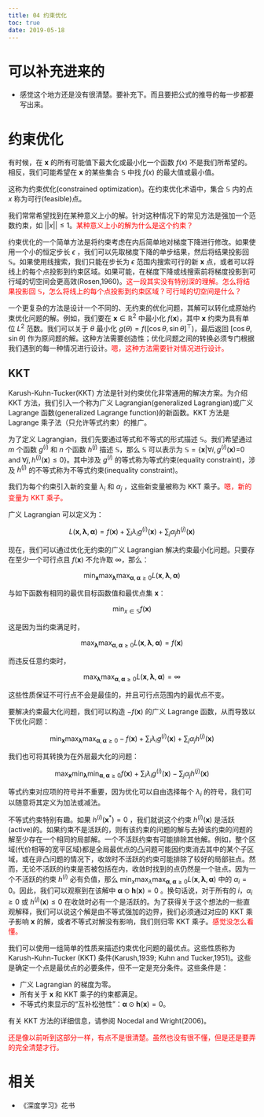 ```yaml
---
title: 04 约束优化
toc: true
date: 2019-05-18
---
```

# 可以补充进来的

- 感觉这个地方还是没有很清楚。要补充下。而且要把公式的推导的每一步都要写出来。


# 约束优化


有时候，在 $\boldsymbol{x}$ 的所有可能值下最大化或最小化一个函数 $f(x)$ 不是我们所希望的。相反，我们可能希望在 $\boldsymbol{x}$ 的某些集合 $\mathbb{S}$ 中找 $f(x)$ 的最大值或最小值。

这称为约束优化(constrained optimization)。在约束优化术语中，集合 $\mathbb{S}$ 内的点 $x$ 称为可行(feasible)点。

我们常常希望找到在某种意义上小的解。针对这种情况下的常见方法是强加一个范数约束，如 $| | x| | \leq 1$。<span style="color:red;">某种意义上小的解为什么是这个约束？</span>

约束优化的一个简单方法是将约束考虑在内后简单地对梯度下降进行修改。如果使用一个小的恒定步长 $\epsilon$ ，我们可以先取梯度下降的单步结果，然后将结果投影回 $\mathbb{S}$。如果使用线搜索，我们只能在步长为 $\epsilon$ 范围内搜索可行的新 $\boldsymbol{x}$ 点，或者可以将线上的每个点投影到约束区域。如果可能，在梯度下降或线搜索前将梯度投影到可行域的切空间会更高效(Rosen,1960)。<span style="color:red;">这一段其实没有特别深的理解。怎么将结果投影回 $\mathbb{S}$，怎么将线上的每个点投影到约束区域？可行域的切空间是什么？</span>

一个更复杂的方法是设计一个不同的、无约束的优化问题，其解可以转化成原始约束优化问题的解。例如，我们要在 $\boldsymbol{x} \in \mathbb{R}^{2}$ 中最小化 $f(\boldsymbol{x})$，其中 $\boldsymbol{x}$ 约束为具有单位 $L^{2}$ 范数。我们可以关于 $\theta$ 最小化 $g(\theta)=f\left([\cos \theta, \sin \theta]^{\top}\right)$，最后返回 $[\cos \theta, \sin \theta]$ 作为原问题的解。这种方法需要创造性；优化问题之间的转换必须专门根据我们遇到的每一种情况进行设计。<span style="color:red;">嗯，这种方法需要针对情况进行设计。</span>

## KKT

Karush-Kuhn-Tucker(KKT) 方法是针对约束优化非常通用的解决方案。为介绍 KKT 方法，我们引入一个称为广义 Lagrangian(generalized Lagrangian)或广义 Lagrange 函数(generalized Lagrange function)的新函数。KKT 方法是 Lagrange 乘子法（只允许等式约束）的推广。

为了定义 Lagrangian，我们先要通过等式和不等式的形式描述 $\mathbb{S}$。我们希望通过 $m$ 个函数 $g^{(i)}$ 和 $n$ 个函数 $h^{(j)}$ 描述  $\mathbb{S}$，那么  $\mathbb{S}$ 可以表示为 $\mathbb{S}=\left\{\boldsymbol{x} | \forall i, g^{(i)}(\boldsymbol{x})=\right.0 \;\mathrm{and}\; \forall j, h^{(j)}(\boldsymbol{x}) \leq 0 \}$。其中涉及 $g^{(i)}$ 的等式称为等式约束(equality constraint)，涉及 $h^{(j)}$ 的不等式称为不等式约束(inequality constraint)。

我们为每个约束引入新的变量 $\lambda_{i}$ 和 $\alpha_{j}$ ，这些新变量被称为 KKT 乘子。<span style="color:red;">嗯，新的变量为 KKT 乘子。</span>

广义 Lagrangian 可以定义为：

$$
L(\boldsymbol{x}, \boldsymbol{\lambda}, \boldsymbol{\alpha})=f(\boldsymbol{x})+\sum_{i} \lambda_{i} g^{(i)}(\boldsymbol{x})+\sum_{j} \alpha_{j} h^{(j)}(\boldsymbol{x})\tag{4.14}
$$


现在，我们可以通过优化无约束的广义 Lagrangian 解决约束最小化问题。只要存在至少一个可行点且 $f(\boldsymbol{x})$ 不允许取 $\infty$，那么：

$$
\min _{\boldsymbol{x}} \max _{\boldsymbol{\lambda}} \max _{\boldsymbol{\alpha}, \boldsymbol{\alpha} \geq 0} L(\boldsymbol{x}, \boldsymbol{\lambda}, \boldsymbol{\alpha})\tag{4.15}
$$

与如下函数有相同的最优目标函数值和最优点集 $\boldsymbol{x}$：

$$
\min _{x \in \mathbb{S}} f(\boldsymbol{x})\tag{4.16}
$$

这是因为当约束满足时，

$$
\max _{\boldsymbol{\lambda}} \max _{\boldsymbol{\alpha}, \boldsymbol{\alpha} \geq 0} L(\boldsymbol{x}, \boldsymbol{\lambda}, \boldsymbol{\alpha})=f(\boldsymbol{x})\tag{4.17}
$$

而违反任意约束时，

$$
\max _{\boldsymbol{\lambda}} \max _{\boldsymbol{\alpha}, \boldsymbol{\alpha} \geq 0} L(\boldsymbol{x}, \boldsymbol{\lambda}, \boldsymbol{\alpha})=\infty\tag{4.18}
$$

这些性质保证不可行点不会是最佳的，并且可行点范围内的最优点不变。


要解决约束最大化问题，我们可以构造 $-f(\boldsymbol{x})$ 的广义 Lagrange 函数，从而导致以下优化问题：

$$
\min _{\boldsymbol{x}} \max _{\boldsymbol{\lambda}} \max _{\boldsymbol{\alpha}, \boldsymbol{\alpha} \geq 0}-f(\boldsymbol{x})+\sum_{i} \lambda_{i} g^{(i)}(\boldsymbol{x})+\sum_{j} \alpha_{j} h^{(j)}(\boldsymbol{x})\tag{4.19}
$$

我们也可将其转换为在外层最大化的问题：

$$
\max _{\boldsymbol{x}} \min _{\boldsymbol{\lambda}} \min _{\boldsymbol{\alpha}, \boldsymbol{\alpha} \geq 0} f(\boldsymbol{x})+\sum_{i} \lambda_{i} g^{(i)}(\boldsymbol{x})-\sum_{j} \alpha_{j} h^{(j)}(\boldsymbol{x})\tag{4.20}
$$


等式约束对应项的符号并不重要，因为优化可以自由选择每个 $\lambda_{i}$ 的符号，我们可以随意将其定义为加法或减法。

不等式约束特别有趣。如果 $h^{(i)}\left(\boldsymbol{x}^{*}\right)=0$ ，我们就说这个约束 $h^{(i)}(\boldsymbol{x})$ 是活跃(active)的。如果约束不是活跃的，则有该约束的问题的解与去掉该约束的问题的解至少存在一个相同的局部解。一个不活跃约束有可能排除其他解。例如，整个区域(代价相等的宽平区域)都是全局最优点的凸问题可能因约束消去其中的某个子区域，或在非凸问题的情况下，收敛时不活跃的约束可能排除了较好的局部驻点。然而，无论不活跃的约束是否被包括在内，收敛时找到的点仍然是一个驻点。因为一个不活跃的约束 $h^{(i)}$ 必有负值，那么 $\min _{x} \max _{\lambda} \max _{\boldsymbol{\alpha}, \boldsymbol{\alpha} \geq 0} L(\boldsymbol{x}, \boldsymbol{\lambda}, \boldsymbol{\alpha})$ 中的 $\alpha_{i}=0$。因此，我们可以观察到在该解中 $\boldsymbol{\alpha} \odot \boldsymbol{h}(\boldsymbol{x})=0$ 。换句话说，对于所有的 $i$，$\alpha_{i} \geq 0$ 或 $h^{(j)}(\boldsymbol{x}) \leq 0$ 在收敛时必有一个是活跃的。为了获得关于这个想法的一些直观解释，我们可以说这个解是由不等式强加的边界，我们必须通过对应的 KKT 乘子影响 $\boldsymbol{x}$ 的解，或者不等式对解没有影响，我们则归零 KKT 乘子。<span style="color:red;">感觉没怎么看懂。</span>

我们可以使用一组简单的性质来描述约束优化问题的最优点。这些性质称为 Karush-Kuhn-Tucker (KKT) 条件(Karush,1939; Kuhn and Tucker,1951)。这些是确定一个点是最优点的必要条件，但不一定是充分条件。这些条件是：

- 广义 Lagrangian 的梯度为零。
- 所有关于 $\boldsymbol{x}$ 和 KKT 乘子的约束都满足。
- 不等式约束显示的“互补松弛性”：$\boldsymbol{\alpha} \odot \boldsymbol{h}(\boldsymbol{x})=0$。


有关 KKT 方法的详细信息，请参阅 Nocedal and Wright(2006)。


<span style="color:red;">还是像以前听到这部分一样，有点不是很清楚。虽然也没有很不懂，但是还是要弄的完全清楚才行。</span>



# 相关

- 《深度学习》花书
